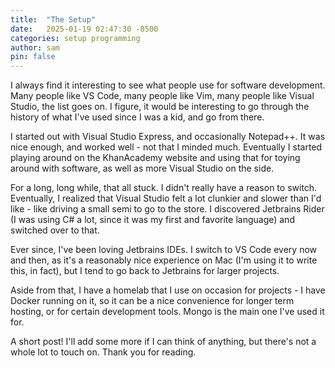 ```yaml
---
title:  "The Setup"
date:   2025-01-19 02:47:30 -0500
categories: setup programming
author: sam
pin: false
---
```


I always find it interesting to see what people use for software development. Many people like VS Code, many people like Vim, many people like Visual Studio, the list goes on. I figure, it would be interesting to go through the history of what I've used since I was a kid, and go from there.

I started out with Visual Studio Express, and occasionally Notepad++. It was nice enough, and worked well - not that I minded much. Eventually I started playing around on the KhanAcademy website and using that for toying around with software, as well as more Visual Studio on the side.

For a long, long while, that all stuck. I didn't really have a reason to switch. Eventually, I realized that Visual Studio felt a lot clunkier and slower than I'd like - like driving a small semi to go to the store. I discovered Jetbrains Rider (I was using C# a lot, since it was my first and favorite language) and switched over to that.

Ever since, I've been loving Jetbrains IDEs. I switch to VS Code every now and then, as it's a reasonably nice experience on Mac (I'm using it to write this, in fact), but I tend to go back to Jetbrains for larger projects.

Aside from that, I have a homelab that I use on occasion for projects - I have Docker running on it, so it can be a nice convenience for longer term hosting, or for certain development tools. Mongo is the main one I've used it for.

A short post! I'll add some more if I can think of anything, but there's not a whole lot to touch on. Thank you for reading.